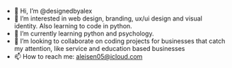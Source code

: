 - 👋 Hi, I’m @designedbyalex
- 👀 I’m interested in web design, branding, ux/ui design and visual identity. Also learning to code in python.
- 🌱 I’m currently learning python and psychology.
- 💞️ I’m looking to collaborate on coding projects for businesses that catch my attention, like service and education based businesses
- 📫 How to reach me: aleisen05@icloud.com

<!---
designedbyalex/designedbyalex is a ✨ special ✨ repository because its `README.md` (this file) appears on your GitHub profile.
You can click the Preview link to take a look at your changes.
--->
